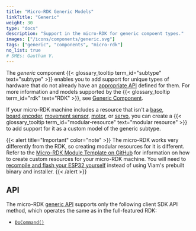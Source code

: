 ```yaml
---
title: "Micro-RDK Generic Models"
linkTitle: "Generic"
weight: 30
type: "docs"
description: "Support in the micro-RDK for generic compoent types."
images: ["/icons/components/generic.svg"]
tags: ["generic", "components", "micro-rdk"]
no_list: true
# SMEs: Gautham V.
---
```


The _generic_ component {{< glossary_tooltip term_id="subtype" text="subtype" >}} enables you to add support for unique types of hardware that do not already have an [appropriate API](/build/program/apis/#component-apis) defined for them.
For more information and models supported by the {{< glossary_tooltip term_id="rdk" text="RDK" >}}, see [Generic Component](/components/generic/).

If your micro-RDK machine includes a resource that isn't a [base](/build/micro-rdk/base/), [board](/build/micro-rdk/board/),[encoder](/build/micro-rdk/encoder/), [movement sensor](/build/micro-rdk/movement-sensor/), [motor](/build/micro-rdk/motor/), or [servo](/build/micro-rdk/servo/), you can create a {{< glossary_tooltip term_id="modular-resource" text="modular resource" >}} to add support for it as a custom model of the generic subtype.

{{< alert title="Important" color="note" >}}
The micro-RDK works very differently from the RDK, so creating modular resources for it is different.
Refer to the [Micro-RDK Module Template on GitHub](https://github.com/viamrobotics/micro-rdk/tree/main/templates/module) for information on how to create custom resources for your micro-RDK machine.
You will need to [recompile and flash your ESP32 yourself](/get-started/installation/prepare/microcontrollers/development-setup/) instead of using Viam's prebuilt binary and installer.
{{< /alert >}}

<!--
## Supported models

For configuration information, click on the supported generic model name:
Model | Description
----- | -----------
[`fake`](fake/) | A model used for testing, with no physical hardware. -->

## API

The micro-RDK [generic API](/components/generic/#api) supports only the following client SDK API method, which operates the same as in the full-featured RDK:

- [`DoCommand()`](/components/generic/#docommand)
